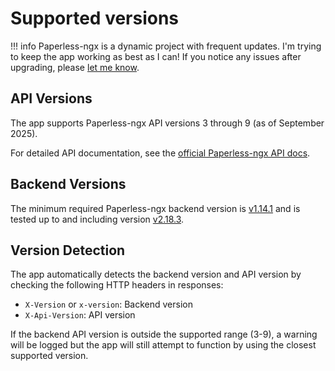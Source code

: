 # Supported versions

!!! info
    Paperless-ngx is a dynamic project with frequent updates. I'm trying to keep the app working as best as I can! If you notice any issues after upgrading, please [let me know](https://github.com/paulgessinger/swift-paperless/issues/new?template=bug_report.yml).

## API Versions

The app supports Paperless-ngx API versions 3 through 9 (as of September 2025).

For detailed API documentation, see the [official Paperless-ngx API docs](https://docs.paperless-ngx.com/api/).

## Backend Versions

The minimum required Paperless-ngx backend version is [v1.14.1](https://github.com/paperless-ngx/paperless-ngx/releases/tag/v1.14.1) and is tested up to and including version [v2.18.3](https://github.com/paperless-ngx/paperless-ngx/releases/tag/v2.14.7).

## Version Detection

The app automatically detects the backend version and API version by checking the following HTTP headers in responses:

- `X-Version` or `x-version`: Backend version
- `X-Api-Version`: API version

If the backend API version is outside the supported range (3-9), a warning will be logged but the app will still attempt to function by using the closest supported version.
